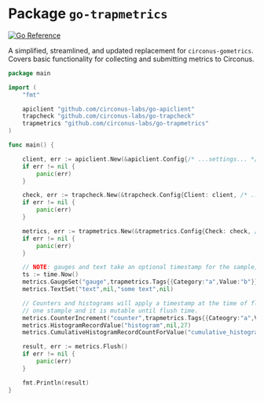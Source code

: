 # Package `go-trapmetrics`

[![Go Reference](https://pkg.go.dev/badge/github.com/circonus-labs/go-trapmetrics.svg)](https://pkg.go.dev/github.com/circonus-labs/go-trapmetrics)

A simplified, streamlined, and updated replacement for `circonus-gometrics`. Covers basic functionality for collecting and submitting
metrics to Circonus.

```go
package main

import (
    "fmt"

    apiclient "github.com/circonus-labs/go-apiclient"
    trapcheck "github.com/circonus-labs/go-trapcheck"
    trapmetrics "github.com/circonus-labs/go-trapmetrics"
)

func main() {

    client, err := apiclient.New(&apiclient.Config{/* ...settings... */})
    if err != nil {
        panic(err)
    }

    check, err := trapcheck.New(&trapcheck.Config{Client: client, /* ...other settings... */})
    if err != nil {
        panic(err)
    }

    metrics, err := trapmetrics.New(&trapmetrics.Config{Check: check, /* ...other settings...*/})
    if err != nil {
        panic(err)
    }

    // NOTE: gauges and text take an optional timestamp for the sample, pass nil to use current time
    ts := time.Now()    
    metrics.GaugeSet("gauge",trapmetrics.Tags{{Category:"a",Value:"b"}},123,&ts)
    metrics.TextSet("text",nil,"some text",nil)

    // Counters and histograms will apply a timestamp at the time of flushing as they only contain
    // one stample and it is mutable until flush time.
    metrics.CounterIncrement("counter",trapmetrics.Tags{{Cateogry:"a",Value:"b"}})
    metrics.HistogramRecordValue("histogram",nil,27)
    metrics.CumulativeHistogramRecordCountForValue("cumulative_histogram",nil,128,3.6)

    result, err := metrics.Flush()
    if err != nil {
        panic(err)
    }

    fmt.Println(result)
}
```
